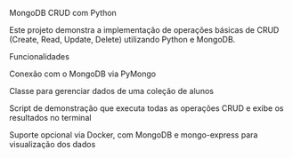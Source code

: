 MongoDB CRUD com Python

Este projeto demonstra a implementação de operações básicas de CRUD (Create, Read, Update, Delete) utilizando Python e MongoDB.

Funcionalidades

Conexão com o MongoDB via PyMongo

Classe para gerenciar dados de uma coleção de alunos

Script de demonstração que executa todas as operações CRUD e exibe os resultados no terminal

Suporte opcional via Docker, com MongoDB e mongo-express para visualização dos dados
